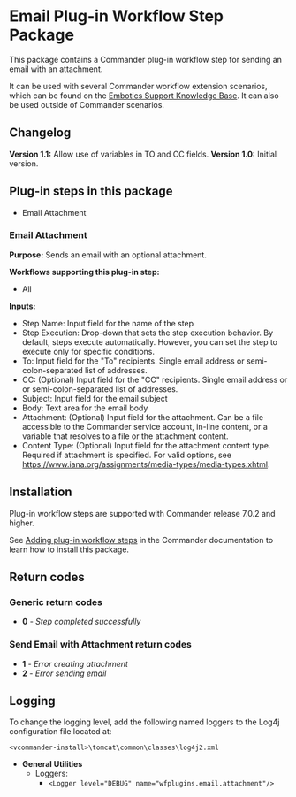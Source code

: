 # Email Plug-in Workflow Step Package

This package contains a Commander plug-in workflow step for sending an email with an attachment.

It can be used with several Commander workflow extension scenarios, which can be found on the [Embotics Support Knowledge Base](https://support.embotics.com/support/home). It can also be used outside of Commander scenarios.

## Changelog

**Version 1.1:** Allow use of variables in TO and CC fields.
**Version 1.0:** Initial version.

## Plug-in steps in this package

+ Email Attachment

### Email Attachment

**Purpose:** Sends an email with an optional attachment.

**Workflows supporting this plug-in step:**

 * All

**Inputs:**

* Step Name: Input field for the name of the step
* Step Execution: Drop-down that sets the step execution behavior. By default, steps execute automatically. However, you can set the step to execute only for specific conditions.
* To: Input field for the "To" recipients. Single email address or semi-colon-separated list of addresses. 
* CC: (Optional) Input field for the "CC" recipients. Single email address or or semi-colon-separated list of addresses.
* Subject: Input field for the email subject
* Body: Text area for the email body
* Attachment: (Optional) Input field for the attachment. Can be a file accessible to the Commander service account, in-line content, or a variable that resolves to a file or the attachment content.
* Content Type: (Optional) Input field for the attachment content type. Required if attachment is specified. For valid options, see https://www.iana.org/assignments/media-types/media-types.xhtml.

## Installation

Plug-in workflow steps are supported with Commander release 7.0.2 and higher. 

See [Adding plug-in workflow steps](https://docs.embotics.com/Commander/Using-Plug-In-WF-Steps.htm#Adding) in the Commander documentation to learn how to install this package. 

## Return codes

### Generic return codes
+ **0** - *Step completed successfully*

### Send Email with Attachment return codes

+ **1** - *Error creating attachment*
+ **2** - *Error sending email*

## Logging
To change the logging level, add the following named loggers to the Log4j configuration file located at: 

`<vcommander-install>\tomcat\common\classes\log4j2.xml` 

+ **General Utilities**
    + Loggers:
      + `<Logger level="DEBUG" name="wfplugins.email.attachment"/>`
